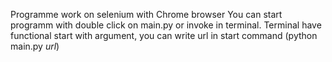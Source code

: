 Programme work on selenium with Chrome browser
You can start programm with double click on main.py or invoke in terminal.
Terminal have functional start with argument, you can write url in start command (python main.py *url*)
